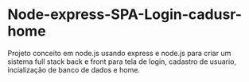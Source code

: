 # Node-express-SPA-Login-cadusr-home
Projeto conceito em node.js usando express e node.js para criar um sistema full stack back e front para tela de login, cadastro de usuario, incialização de banco de dados e home.

